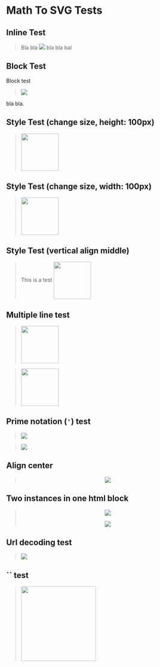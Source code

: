 # Math To SVG Tests

## Inline Test
> Bla bla <img src="https://math.justforfun.click/$/sum_{i=1}^100 x_i + y_i"/> bla bla bal


## Block Test
Block test

> <img src="https://math.justforfun.click/$/sum_{i=1}^100 x_i + y_i"/>

bla bla.


## Style Test (change size, height: 100px)
> <img src="https://math.justforfun.click/$/sum_{i=1}^100 x_i + y_i" style="height:100px"/>


## Style Test (change size, width: 100px)
> <img src="https://math.justforfun.click/$/sum_{i=1}^100 x_i + y_i" style="width:100px"/>


## Style Test (vertical align middle)
> This is a test <img style="height:100px; vertical-align:middle" src="https://math.justforfun.click/$/sum_{i=1}^100 x_i + y_i"/>


## Multiple line test
> <img style="height:100px" src="https://math.justforfun.click/$/
    {
        (2x, +, 17y, =, 23,,,(1)),
        (x, -, y, =, 5,,,(2))
    :}
">

> <img style="height:100px" src="https://math.justforfun.click/$/
    f(x) = {
        (n/2,,, ``if `` n `` is even``),
        (-(n+1)/2,,, ``if `` n `` is odd``)
    :}
">

## Prime notation (`'`) test
> <img src="https://math.justforfun.click/$/h'x'''(x) = g'(h(x)')"/>

> <img src="https://math.justforfun.click/$/f'(x) = h'(g(x)) * g'(x)"/>

## Align center
> <p align="center"><img src="https://math.justforfun.click/$/a = a + b"/></p>

## Two instances in one html block
> <p align="center"><img src="https://math.justforfun.click/$/a = a + b"/></p><p align="center"><img src="https://math.justforfun.click/$/c = d + e"/></p>

## Url decoding test
> <img src="https://math.justforfun.click/$/n xx 10%25 %22    if %22 n %22 is negative%22"/>

## `` test
> <img style="width: 200px;" src="https://math.justforfun.click/$/obrace(1+2+3+4)^(``4 terms``)"/>
